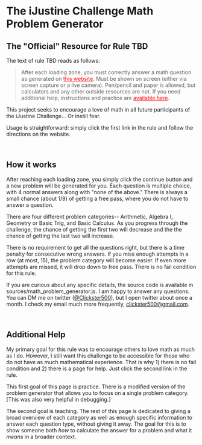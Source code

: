 # The iJustine Challenge Math Problem Generator
## The "Official" Resource for Rule TBD

The text of rule TBD reads as follows:

>After each loading zone, you must correctly answer a math question as generated on <a style="color: red; text-decoration: underline;" href="https://clickster500.github.io/math_generator/">this website</a>. Must be shown on screen (either via screen capture or a live camera). Pen/pencil and paper is allowed, but calculators and any other outside resources are not. If you need additional help, instructions and practice are <a style="color: red; text-decoration: underline;" href="https://clickster500.github.io/math_help/">available here</a>.

This project seeks to encourage a love of math in all future participants of the iJustine Challenge... Or instill fear.

Usage is straightforward: simply click the first link in the rule and follow the directions on the website.

<br>

## How it works

After reaching each loading zone, you simply click the continue button and a new problem will be generated for you. Each question is multiple choice, with 4 normal answers along with "none of the above." There is always a small chance (about 1/9) of getting a free pass, where you do not have to answer a question.

There are four different problem categories-- Arithmetic, Algebra I, Geometry or Basic Trig, and Basic Calculus. As you progress through the challenge, the chance of getting the first two will decrease and the the chance of getting the last two will increase.

There is no requirement to get all the questions right, but there is a time penalty for consecutive wrong answers. If you miss enough attempts in a row (at most, 15), the problem category will become easier. If even more attempts are missed, it will drop down to free pass. There is no fail condition for this rule.

If you are curious about any specific details, the source code is available in sources/math_problem_generator.js. I am happy to answer any questions. You can DM me on twitter (<a href="https://twitter.com/Clickster500">@Clickster500</a>), but I open twitter about once a month. I check my email much more frequently, clickster500@gmail.com.

<br>

## Additional Help

My primary goal for this rule was to encourage others to love math as much as I do. However, I still want this challenge to be accessible for those who do not have as much mathematical experience. That is why 1) there is no fail condition and 2) there is a page for help. Just click the second link in the rule.

This first goal of this page is practice. There is a modified version of the problem generator that allows you to focus on a single problem category. [This was also very helpful in debugging.]

The second goal is teaching. The rest of this page is dedicated to giving a broad overview of each category as well as enough specific information to answer each question type, without giving it away. The goal for this is to show someone both <i>how</i> to calculate the answer for a problem and what it <i>means</i> in a broader context.

